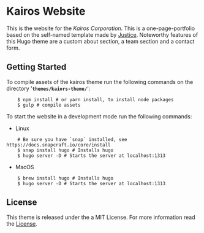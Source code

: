 # Kairos Website

This is the website for the *Kairos Corporation*.
This is a one-page-portfolio based on the self-named template made by [Justice](https://freehtml5.co/demos/justice/). Noteworthy features of this Hugo theme are a custom about section, a team section and a contact form.

## Getting Started

To compile assets of the kairos theme run the following commands on the directory '**`themes/kaiors-theme/`**':
```shell
    $ npm install # or yarn install, to install node packages
    $ gulp # compile assets
```

To start the website in a development mode run the following commands:
- Linux
```shell
    # Be sure you have `snap` installed, see https://docs.snapcraft.io/core/install
    $ snap install hugo # Installs hugo
    $ hugo server -D # Starts the server at localhost:1313
```
- MacOS
```shell
    $ brew install hugo # Installs hugo
    $ hugo server -D # Starts the server at localhost:1313
```


## License
This theme is released under the a MIT License. For more information read the [License](https://github.com/kairoscorp/kairoscorp.github.io/blob/develop/LICENSE.md).

